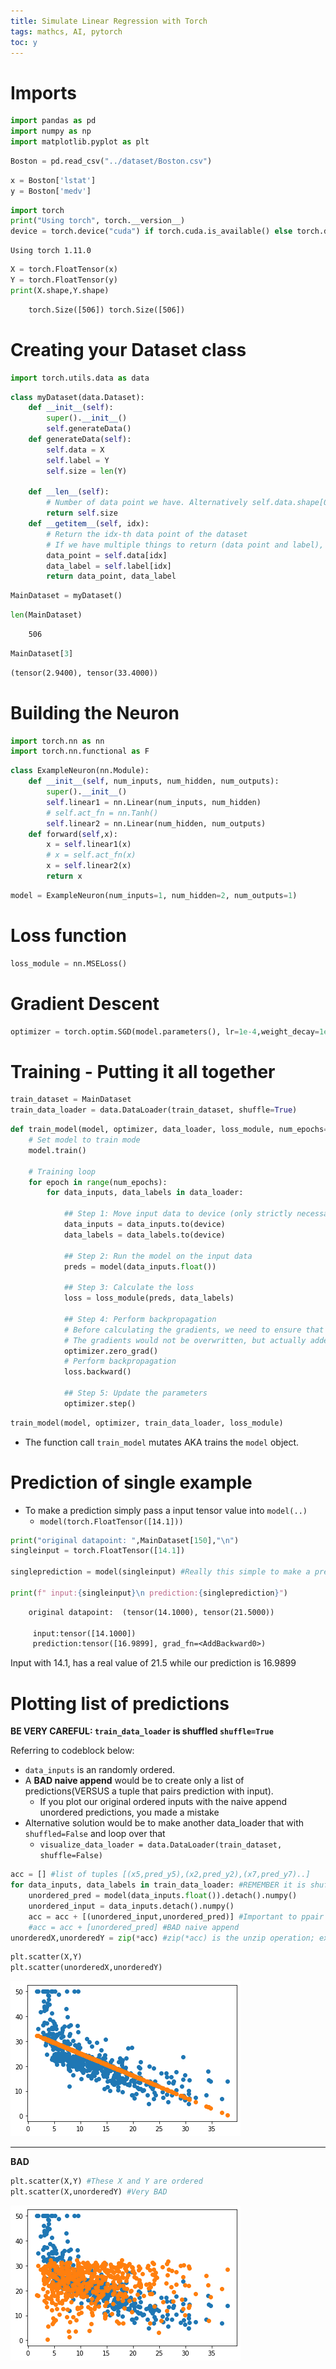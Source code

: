 ```yaml
---
title: Simulate Linear Regression with Torch
tags: mathcs, AI, pytorch
toc: y
---
```


# Imports

```python
import pandas as pd
import numpy as np
import matplotlib.pyplot as plt
```


```python
Boston = pd.read_csv("../dataset/Boston.csv")
```


```python
x = Boston['lstat']
y = Boston['medv']
```


```python
import torch
print("Using torch", torch.__version__)
device = torch.device("cuda") if torch.cuda.is_available() else torch.device("cpu")
```

    Using torch 1.11.0



```python
X = torch.FloatTensor(x)
Y = torch.FloatTensor(y)
print(X.shape,Y.shape)

```

```{.txt filename=output}
    torch.Size([506]) torch.Size([506])
```


# Creating your Dataset class

```python
import torch.utils.data as data
```


```python
class myDataset(data.Dataset):
    def __init__(self):
        super().__init__()
        self.generateData()
    def generateData(self):
        self.data = X 
        self.label = Y
        self.size = len(Y)
        
    def __len__(self):
        # Number of data point we have. Alternatively self.data.shape[0], or self.label.shape[0]
        return self.size
    def __getitem__(self, idx):
        # Return the idx-th data point of the dataset
        # If we have multiple things to return (data point and label), we can return them as tuple
        data_point = self.data[idx]
        data_label = self.label[idx]
        return data_point, data_label
```


```python
MainDataset = myDataset()
```


```python
len(MainDataset)
```
```{.txt filename=output}
    506
```


```python
MainDataset[3]
```

```{.txt filename=output}
(tensor(2.9400), tensor(33.4000))
```


# Building the Neuron


```python
import torch.nn as nn
import torch.nn.functional as F
```


```python
class ExampleNeuron(nn.Module):
    def __init__(self, num_inputs, num_hidden, num_outputs):
        super().__init__()
        self.linear1 = nn.Linear(num_inputs, num_hidden)
        # self.act_fn = nn.Tanh()
        self.linear2 = nn.Linear(num_hidden, num_outputs)
    def forward(self,x):
        x = self.linear1(x)
        # x = self.act_fn(x)
        x = self.linear2(x)
        return x
```


```python
model = ExampleNeuron(num_inputs=1, num_hidden=2, num_outputs=1)
```

# Loss function

```python
loss_module = nn.MSELoss()
```

# Gradient Descent

```python
optimizer = torch.optim.SGD(model.parameters(), lr=1e-4,weight_decay=1e-6)
```

# Training - Putting it all together

```python
train_dataset = MainDataset
train_data_loader = data.DataLoader(train_dataset, shuffle=True)
```


```python
def train_model(model, optimizer, data_loader, loss_module, num_epochs=100):
    # Set model to train mode
    model.train()

    # Training loop
    for epoch in range(num_epochs):
        for data_inputs, data_labels in data_loader:

            ## Step 1: Move input data to device (only strictly necessary if we use GPU)
            data_inputs = data_inputs.to(device)
            data_labels = data_labels.to(device)

            ## Step 2: Run the model on the input data
            preds = model(data_inputs.float())

            ## Step 3: Calculate the loss
            loss = loss_module(preds, data_labels)

            ## Step 4: Perform backpropagation
            # Before calculating the gradients, we need to ensure that they are all zero.
            # The gradients would not be overwritten, but actually added to the existing ones.
            optimizer.zero_grad()
            # Perform backpropagation
            loss.backward()

            ## Step 5: Update the parameters
            optimizer.step()
```


```python
train_model(model, optimizer, train_data_loader, loss_module)
```
* The function call `train_model` mutates AKA trains the `model` object.

# Prediction of single example

* To make a prediction simply pass a input tensor value into `model(..)`
  * `model(torch.FloatTensor([14.1]))`


```python
print("original datapoint: ",MainDataset[150],"\n") 
singleinput = torch.FloatTensor([14.1])

singleprediction = model(singleinput) #Really this simple to make a prediction

print(f" input:{singleinput}\n prediction:{singleprediction}")
```

```{.txt filename=output}
    original datapoint:  (tensor(14.1000), tensor(21.5000)) 
    
     input:tensor([14.1000])
     prediction:tensor([16.9899], grad_fn=<AddBackward0>)
```

Input with 14.1, has a real value of 21.5 while our prediction is 16.9899

# Plotting list of predictions

**BE VERY CAREFUL: `train_data_loader` is shuffled `shuffle=True`**

Referring to codeblock below:

* `data_inputs` is an randomly ordered. 
* A **BAD naive append** would be to create only a list of predictions(VERSUS a tuple that pairs prediction with input). 
  * If you plot our original ordered inputs with the naive append unordered predictions, you made a mistake
* Alternative solution would be to make another data_loader that with `shuffled=False` and loop over that
  * `visualize_data_loader = data.DataLoader(train_dataset, shuffle=False)`


```python
acc = [] #list of tuples [(x5,pred_y5),(x2,pred_y2),(x7,pred_y7)..]
for data_inputs, data_labels in train_data_loader: #REMEMBER it is shuffed AKA unordered
    unordered_pred = model(data_inputs.float()).detach().numpy()
    unordered_input = data_inputs.detach().numpy() 
    acc = acc + [(unordered_input,unordered_pred)] #Important to ppair BOTH unordered input and unordered output
    #acc = acc + [unordered_pred] #BAD naive append
unorderedX,unorderedY = zip(*acc) #zip(*acc) is the unzip operation; extracts [(x1,y1),(x2,y2),...] => [x1,x2..] [y1,y2..]
```


```python
plt.scatter(X,Y) 
plt.scatter(unorderedX,unorderedY) 
```






    
![png](/images/output_25_1.png)
    

---

**BAD**

```python
plt.scatter(X,Y) #These X and Y are ordered
plt.scatter(X,unorderedY) #Very BAD
```




    
![png](/images/output_26_1.png)
    

